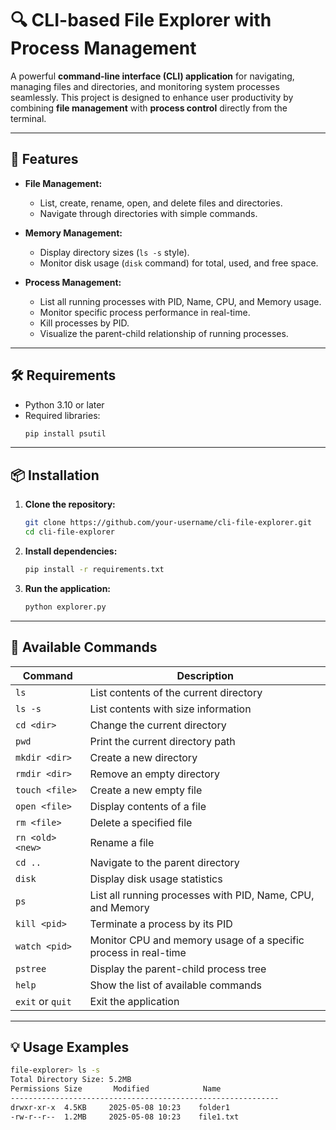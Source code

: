 # 🔍 CLI-based File Explorer with Process Management  

A powerful **command-line interface (CLI) application** for navigating, managing files and directories, and monitoring system processes seamlessly. This project is designed to enhance user productivity by combining **file management** with **process control** directly from the terminal.

---

## 🚀 **Features**
- **File Management:**  
  - List, create, rename, open, and delete files and directories.  
  - Navigate through directories with simple commands.  

- **Memory Management:**  
  - Display directory sizes (`ls -s` style).  
  - Monitor disk usage (`disk` command) for total, used, and free space.  

- **Process Management:**  
  - List all running processes with PID, Name, CPU, and Memory usage.  
  - Monitor specific process performance in real-time.  
  - Kill processes by PID.  
  - Visualize the parent-child relationship of running processes.  

---

## 🛠️ **Requirements**
- Python 3.10 or later  
- Required libraries:  
    ```sh
    pip install psutil
    ```

---

## 📦 **Installation**
1. **Clone the repository:**  
    ```sh
    git clone https://github.com/your-username/cli-file-explorer.git
    cd cli-file-explorer
    ```

2. **Install dependencies:**  
    ```sh
    pip install -r requirements.txt
    ```

3. **Run the application:**  
    ```sh
    python explorer.py
    ```

---

## 🔗 **Available Commands**
| Command            | Description                                                    |
|---------------------|----------------------------------------------------------------|
| `ls`               | List contents of the current directory                         |
| `ls -s`            | List contents with size information                            |
| `cd <dir>`         | Change the current directory                                   |
| `pwd`              | Print the current directory path                               |
| `mkdir <dir>`      | Create a new directory                                         |
| `rmdir <dir>`      | Remove an empty directory                                      |
| `touch <file>`     | Create a new empty file                                        |
| `open <file>`      | Display contents of a file                                     |
| `rm <file>`        | Delete a specified file                                        |
| `rn <old> <new>`   | Rename a file                                                  |
| `cd ..`            | Navigate to the parent directory                               |
| `disk`             | Display disk usage statistics                                  |
| `ps`               | List all running processes with PID, Name, CPU, and Memory     |
| `kill <pid>`       | Terminate a process by its PID                                 |
| `watch <pid>`      | Monitor CPU and memory usage of a specific process in real-time|
| `pstree`           | Display the parent-child process tree                         |
| `help`             | Show the list of available commands                           |
| `exit` or `quit`   | Exit the application                                           |

---

## 💡 **Usage Examples**
```sh
file-explorer> ls -s
Total Directory Size: 5.2MB
Permissions Size       Modified            Name
------------------------------------------------------------
drwxr-xr-x  4.5KB     2025-05-08 10:23    folder1
-rw-r--r--  1.2MB     2025-05-08 10:23    file1.txt

